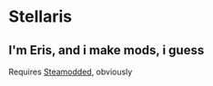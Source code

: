 # Stellaris

## I'm Eris, and i make mods, i guess

Requires [Steamodded](https://github.com/Steamodded/smods), obviously
